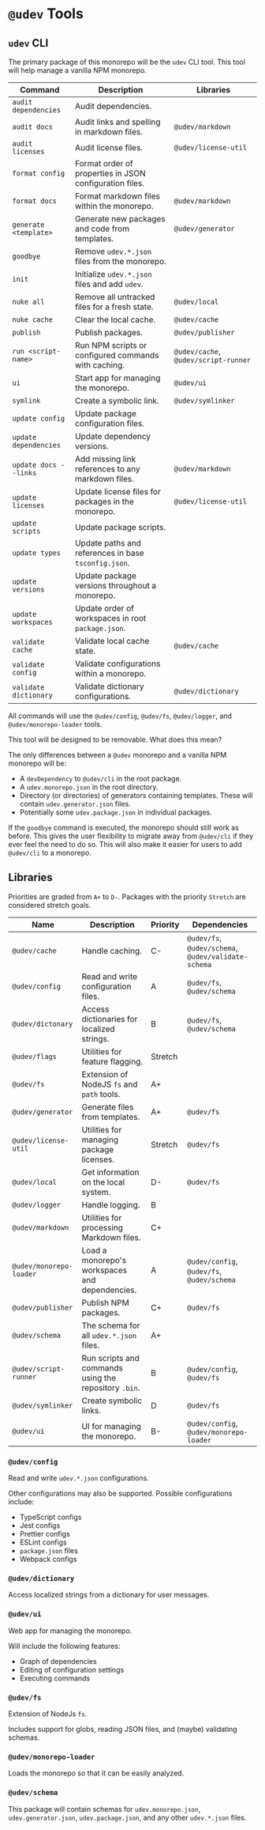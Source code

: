 # `@udev` Tools

## `udev` CLI

The primary package of this monorepo will be the `udev` CLI tool.
This tool will help manage a vanilla NPM monorepo.

| Command               | Description                                             | Libraries                            |
| --------------------- | ------------------------------------------------------- | ------------------------------------ |
| `audit dependencies`  | Audit dependencies.                                     |                                      |
| `audit docs`          | Audit links and spelling in markdown files.             | `@udev/markdown`                     |
| `audit licenses`      | Audit license files.                                    | `@udev/license-util`                 |
| `format config`       | Format order of properties in JSON configuration files. |                                      |
| `format docs`         | Format markdown files within the monorepo.              | `@udev/markdown`                     |
| `generate <template>` | Generate new packages and code from templates.          | `@udev/generator`                    |
| `goodbye`             | Remove `udev.*.json` files from the monorepo.           |                                      |
| `init`                | Initialize `udev.*.json` files and add `udev`.          |                                      |
| `nuke all`            | Remove all untracked files for a fresh state.           | `@udev/local`                        |
| `nuke cache`          | Clear the local cache.                                  | `@udev/cache`                        |
| `publish`             | Publish packages.                                       | `@udev/publisher`                    |
| `run <script-name>`   | Run NPM scripts or configured commands with caching.    | `@udev/cache`, `@udev/script-runner` |
| `ui`                  | Start app for managing the monorepo.                    | `@udev/ui`                           |
| `symlink`             | Create a symbolic link.                                 | `@udev/symlinker`                    |
| `update config`       | Update package configuration files.                     |                                      |
| `update dependencies` | Update dependency versions.                             |                                      |
| `update docs --links` | Add missing link references to any markdown files.      | `@udev/markdown`                     |
| `update licenses`     | Update license files for packages in the monorepo.      | `@udev/license-util`                 |
| `update scripts`      | Update package scripts.                                 |                                      |
| `update types`        | Update paths and references in base `tsconfig.json`.    |                                      |
| `update versions`     | Update package versions throughout a monorepo.          |                                      |
| `update workspaces`   | Update order of workspaces in root `package.json`.      |                                      |
| `validate cache`      | Validate local cache state.                             | `@udev/cache`                        |
| `validate config`     | Validate configurations within a monorepo.              |                                      |
| `validate dictionary` | Validate dictionary configurations.                     | `@udev/dictionary`                   |

All commands will use the `@udev/config`, `@udev/fs`, `@udev/logger`, and `@udev/monorepo-loader` tools.

This tool will be designed to be removable.
What does this mean?

The only differences between a `@udev` monorepo and a vanilla NPM monorepo will be:

- A `devDependency` to `@udev/cli` in the root package.
- A `udev.monorepo.json` in the root directory.
- Directory (or directories) of generators containing templates. These will contain `udev.generator.json` files.
- Potentially some `udev.package.json` in individual packages.

If the `goodbye` command is executed, the monorepo should still work as before.
This gives the user flexibility to migrate away from `@udev/cli` if they ever feel the need to do so.
This will also make it easier for users to add `@udev/cli` to a monorepo.

## Libraries

Priorities are graded from `A+` to `D-`. Packages with the priority `Stretch` are considered stretch goals.

| Name                    | Description                                           | Priority | Dependencies                                        |
| ----------------------- | ----------------------------------------------------- | -------- | --------------------------------------------------- |
| `@udev/cache`           | Handle caching.                                       | C-       | `@udev/fs`, `@udev/schema`, `@udev/validate-schema` |
| `@udev/config`          | Read and write configuration files.                   | A        | `@udev/fs`, `@udev/schema`                          |
| `@udev/dictonary`       | Access dictionaries for localized strings.            | B        | `@udev/fs`, `@udev/schema`                          |
| `@udev/flags`           | Utilities for feature flagging.                       | Stretch  |                                                     |
| `@udev/fs`              | Extension of NodeJS `fs` and `path` tools.            | A+       |                                                     |
| `@udev/generator`       | Generate files from templates.                        | A+       | `@udev/fs`                                          |
| `@udev/license-util`    | Utilities for managing package licenses.              | Stretch  | `@udev/fs`                                          |
| `@udev/local`           | Get information on the local system.                  | D-       | `@udev/fs`                                          |
| `@udev/logger`          | Handle logging.                                       | B        |                                                     |
| `@udev/markdown`        | Utilities for processing Markdown files.              | C+       |                                                     |
| `@udev/monorepo-loader` | Load a monorepo's workspaces and dependencies.        | A        | `@udev/config`, `@udev/fs`, `@udev/schema`          |
| `@udev/publisher`       | Publish NPM packages.                                 | C+       | `@udev/fs`                                          |
| `@udev/schema`          | The schema for all `udev.*.json` files.               | A+       |                                                     |
| `@udev/script-runner`   | Run scripts and commands using the repository `.bin`. | B        | `@udev/config`, `@udev/fs`                          |
| `@udev/symlinker`       | Create symbolic links.                                | D        | `@udev/fs`                                          |
| `@udev/ui`              | UI for managing the monorepo.                         | B-       | `@udev/config`, `@udev/monorepo-loader`             |

### `@udev/config`

Read and write `udev.*.json` configurations.

Other configurations may also be supported.
Possible configurations include:

- TypeScript configs
- Jest configs
- Prettier configs
- ESLint configs
- `package.json` files
- Webpack configs

### `@udev/dictionary`

Access localized strings from a dictionary for user messages.

### `@udev/ui`

Web app for managing the monorepo.

Will include the following features:

- Graph of dependencies
- Editing of configuration settings
- Executing commands

### `@udev/fs`

Extension of NodeJs `fs`.

Includes support for globs, reading JSON files, and (maybe) validating schemas.

### `@udev/monorepo-loader`

Loads the monorepo so that it can be easily analyzed.

### `@udev/schema`

This package will contain schemas for `udev.monorepo.json`, `udev.generator.json`,
`udev.package.json`, and any other `udev.*.json` files.
